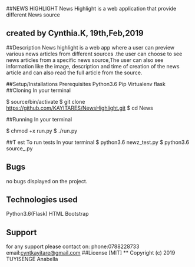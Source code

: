 ##NEWS HIGHLIGHT
News Highlight is a  web application that provide different News source
## created by Cynthia.K, 19th,Feb,2019
##Description 
News highlight is a web app where a user can preview various news articles from different sources .the user can choose to see news articles from a specific news source,The user can also see information like the image, description and time of creation of the news article and can also read the full article from the source.

##Setup/Installations
Prerequisites
Python3.6
Pip
Virtualenv
flask
##Cloning
In your terminal 

$ source/bin/activate $ git clone https://github.com/KAYITARES/NewsHighlight.git
$ cd News

##Running
In your terminal

$ chmod +x run.py
$ ./run.py

##T est
To run tests
In your terminal
$ python3.6 newz_test.py
$ python3.6 source_.py
## Bugs
no bugs displayed on the project.

## Technologies used
Python3.6(Flask)
HTML
Bootstrap

## Support
for any support please contact on:
phone:0788228733
email:cyntkayitare@gmail.com
##License
[MIT] **  Copyright (c) 2019 TUYISENGE Anabella


